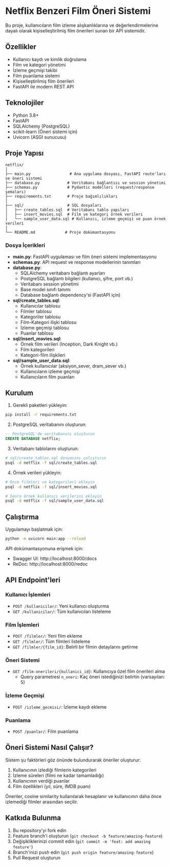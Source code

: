 # Netflix Benzeri Film Öneri Sistemi

Bu proje, kullanıcıların film izleme alışkanlıklarına ve değerlendirmelerine dayalı olarak kişiselleştirilmiş film önerileri sunan bir API sistemidir.

## Özellikler

- Kullanıcı kaydı ve kimlik doğrulama
- Film ve kategori yönetimi
- İzleme geçmişi takibi
- Film puanlama sistemi
- Kişiselleştirilmiş film önerileri
- FastAPI ile modern REST API

## Teknolojiler

- Python 3.8+
- FastAPI
- SQLAlchemy (PostgreSQL)
- scikit-learn (Öneri sistemi için)
- Uvicorn (ASGI sunucusu)

## Proje Yapısı

```
netflix/
│
├── main.py                 # Ana uygulama dosyası, FastAPI route'ları ve öneri sistemi
├── database.py            # Veritabanı bağlantısı ve session yönetimi
├── schemas.py             # Pydantic modelleri (request/response şemaları)
├── requirements.txt       # Proje bağımlılıkları
│
├── sql/                   # SQL dosyaları
│   ├── create_tables.sql  # Veritabanı tablo yapıları
│   ├── insert_movies.sql  # Film ve kategori örnek verileri
│   └── sample_user_data.sql # Kullanıcı, izleme geçmişi ve puan örnek verileri
│
└── README.md             # Proje dokümantasyonu
```

### Dosya İçerikleri

- **main.py**: FastAPI uygulaması ve film öneri sistemi implementasyonu
- **schemas.py**: API request ve response modellerinin tanımları
- **database.py**: 
  - SQLAlchemy veritabanı bağlantı ayarları
  - PostgreSQL bağlantı bilgileri (kullanıcı, şifre, port vb.)
  - Veritabanı session yönetimi
  - Base model sınıfı tanımı
  - Database bağlantı dependency'si (FastAPI için)
- **sql/create_tables.sql**: 
  - Kullanıcılar tablosu
  - Filmler tablosu
  - Kategoriler tablosu
  - Film-Kategori ilişki tablosu
  - İzleme geçmişi tablosu
  - Puanlar tablosu
- **sql/insert_movies.sql**:
  - Örnek film verileri (Inception, Dark Knight vb.)
  - Film kategorileri
  - Kategori-film ilişkileri
- **sql/sample_user_data.sql**:
  - Örnek kullanıcılar (aksiyon_sever, dram_sever vb.)
  - Kullanıcıların izleme geçmişi
  - Kullanıcıların film puanları

## Kurulum

1. Gerekli paketleri yükleyin:
```bash
pip install -r requirements.txt
```

2. PostgreSQL veritabanını oluşturun:
```sql
-- PostgreSQL'de veritabanını oluşturun
CREATE DATABASE netflix;
```

3. Veritabanı tablolarını oluşturun:
```bash
# sql/create_tables.sql dosyasını çalıştırın
psql -d netflix -f sql/create_tables.sql
```

4. Örnek verileri yükleyin:
```bash
# Önce filmleri ve kategorileri ekleyin
psql -d netflix -f sql/insert_movies.sql

# Sonra örnek kullanıcı verilerini ekleyin
psql -d netflix -f sql/sample_user_data.sql
```

## Çalıştırma

Uygulamayı başlatmak için:

```bash
python -m uvicorn main:app --reload
```

API dokümantasyonuna erişmek için:
- Swagger UI: http://localhost:8000/docs
- ReDoc: http://localhost:8000/redoc

## API Endpoint'leri

### Kullanıcı İşlemleri
- `POST /kullanicilar/`: Yeni kullanıcı oluşturma
- `GET /kullanicilar/`: Tüm kullanıcıları listeleme

### Film İşlemleri
- `POST /filmler/`: Yeni film ekleme
- `GET /filmler/`: Tüm filmleri listeleme
- `GET /filmler/{film_id}`: Belirli bir filmin detaylarını getirme

### Öneri Sistemi
- `GET /film-onerileri/{kullanici_id}`: Kullanıcıya özel film önerileri alma
  - Query parametresi `n_oneri`: Kaç öneri istediğinizi belirtin (varsayılan: 5)

### İzleme Geçmişi
- `POST /izleme_gecmisi/`: İzleme kaydı ekleme

### Puanlama
- `POST /puanlar/`: Film puanlama

## Öneri Sistemi Nasıl Çalışır?

Sistem şu faktörleri göz önünde bulundurarak öneriler oluşturur:
1. Kullanıcının izlediği filmlerin kategorileri
2. İzleme süreleri (filmi ne kadar tamamladığı)
3. Kullanıcının verdiği puanlar
4. Film özellikleri (yıl, süre, IMDB puanı)

Öneriler, cosine similarity kullanılarak hesaplanır ve kullanıcının daha önce izlemediği filmler arasından seçilir.

## Katkıda Bulunma

1. Bu repository'yi fork edin
2. Feature branch'i oluşturun (`git checkout -b feature/amazing-feature`)
3. Değişikliklerinizi commit edin (`git commit -m 'feat: add amazing feature'`)
4. Branch'inizi push edin (`git push origin feature/amazing-feature`)
5. Pull Request oluşturun
